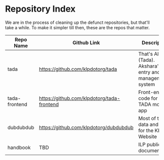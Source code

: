 # Repository Index

We are in the process of cleaning up the defunct repositories, but that'll take a while. To make it simpler till then, these are the repos that matter.

Repo Name | Github Link | Description | Tech Doc
--- | --- | --- | --- |
tada | https://github.com/klpdotorg/tada | That's All Data (Tada). Akshara's data entry and management system | https://github.com/klpdotorg/tada/wiki
tada-frontend | https://github.com/klpdotorg/tada-frontend | Front-end code for the TADA mobile app | https://github.com/klpdotorg/tada-frontend/wiki
dubdubdub | https://github.com/klpdotorg/dubdubdub | Most of the data and APIs for the KLP Website | https://github.com/klpdotorg/dubdubdub/wiki
handbook | TBD | ILP public documentation | TBD
